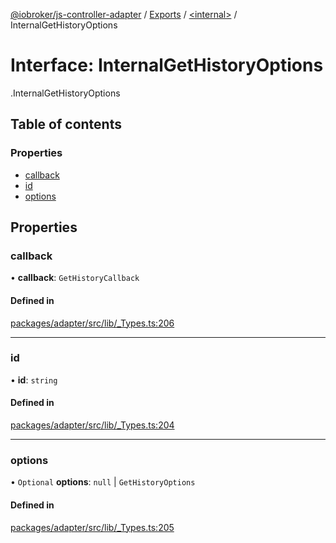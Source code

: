 [@iobroker/js-controller-adapter](../README.md) / [Exports](../modules.md) / [<internal\>](../modules/internal_.md) / InternalGetHistoryOptions

# Interface: InternalGetHistoryOptions

[<internal>](../modules/internal_.md).InternalGetHistoryOptions

## Table of contents

### Properties

- [callback](internal_.InternalGetHistoryOptions.md#callback)
- [id](internal_.InternalGetHistoryOptions.md#id)
- [options](internal_.InternalGetHistoryOptions.md#options)

## Properties

### callback

• **callback**: `GetHistoryCallback`

#### Defined in

[packages/adapter/src/lib/_Types.ts:206](https://github.com/ioBroker/ioBroker.js-controller/blob/b556621c/packages/adapter/src/lib/_Types.ts#L206)

___

### id

• **id**: `string`

#### Defined in

[packages/adapter/src/lib/_Types.ts:204](https://github.com/ioBroker/ioBroker.js-controller/blob/b556621c/packages/adapter/src/lib/_Types.ts#L204)

___

### options

• `Optional` **options**: ``null`` \| `GetHistoryOptions`

#### Defined in

[packages/adapter/src/lib/_Types.ts:205](https://github.com/ioBroker/ioBroker.js-controller/blob/b556621c/packages/adapter/src/lib/_Types.ts#L205)
